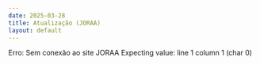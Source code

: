 ```yaml
---
date: 2025-03-28
title: Atualização (JORAA)
layout: default
---
```

Erro: Sem conexão ao site JORAA Expecting value: line 1 column 1 (char 0)
